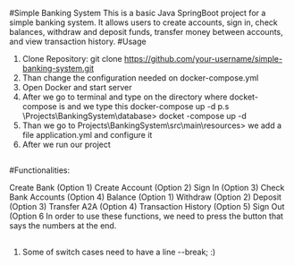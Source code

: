 #Simple Banking System
This is a basic Java SpringBoot project for a simple banking system. It allows users to create accounts, sign in, check balances, withdraw and deposit funds, transfer money between accounts, and view transaction history.
#Usage
1. Clone Repository: git clone https://github.com/your-username/simple-banking-system.git
2. Than change the configuration needed on docker-compose.yml
3. Open Docker and start server
4. After we go to terminal and type on the directory where docket-compose is and we type this docker-compose up -d p.s \Projects\BankingSystem\database> docket -compose up -d
5. Than we go to Projects\BankingSystem\src\main\resources> we add a file application.yml and configure it
6. After we run our project
##
#Functionalities:

Create Bank (Option 1)
Create Account (Option 2)
Sign In (Option 3)
Check Bank Accounts (Option 4)
Balance (Option 1)
Withdraw (Option 2)
Deposit (Option 3)
Transfer A2A (Option 4)
Transaction History (Option 5)
Sign Out (Option 6
In order to use these functions, we need to press the button that says the numbers at the end.
##
1. Some of switch cases need to have a line --break;
   :)
